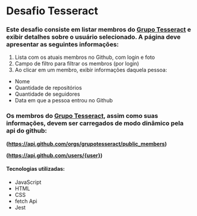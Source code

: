 # Desafio Tesseract

### Este desafio consiste em listar membros do [Grupo Tesseract](https://www.grupotesseract.com.br) e exibir detalhes sobre o usuário selecionado. A página deve apresentar as seguintes informações:

1. Lista com os atuais membros no Github, com login e foto
2. Campo de filtro para filtrar os membros (por login)
3. Ao clicar em um membro, exibir informações daquela pessoa:

* Nome
* Quantidade de repositórios
* Quantidade de seguidores
* Data em que a pessoa entrou no Github

### Os membros do [Grupo Tesseract](https://www.grupotesseract.com.br), assim como suas informações, devem ser carregados de modo dinâmico pela api do github:
 **(https://api.github.com/orgs/grupotesseract/public_members)**
 
 **(https://api.github.com/users/{user})**

#### Tecnologias utilizadas:
* JavaScript
* HTML
* CSS
* fetch Api
* Jest
